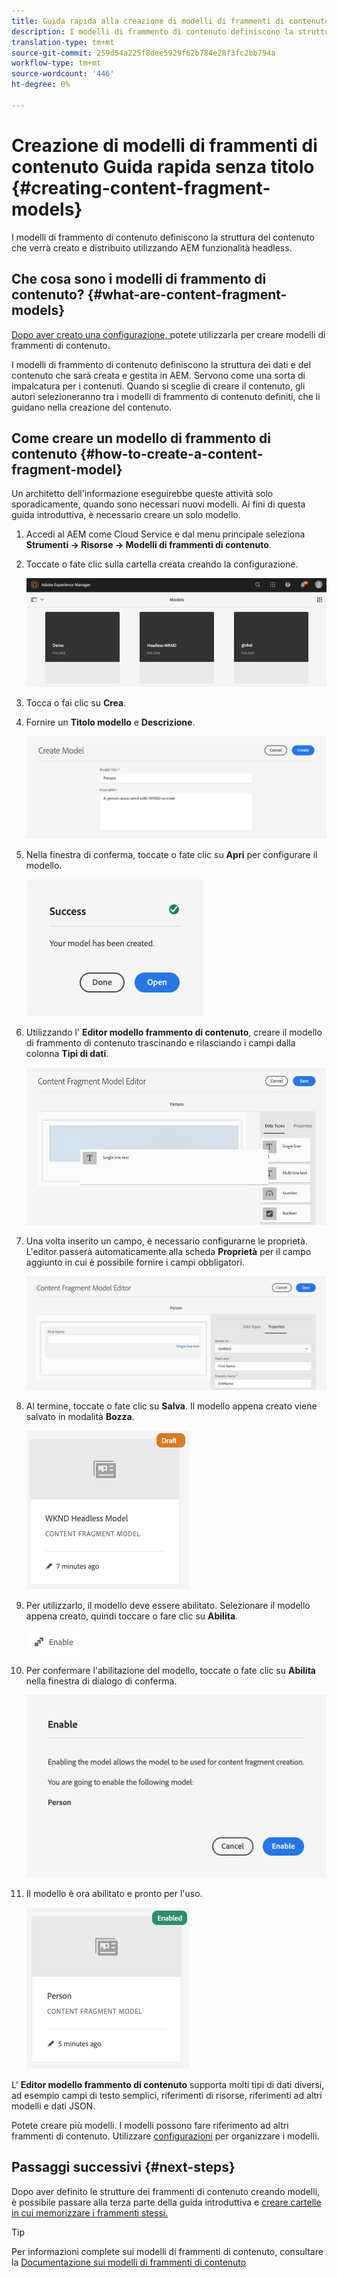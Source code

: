 ```yaml
---
title: Guida rapida alla creazione di modelli di frammenti di contenuto senza titolo
description: I modelli di frammento di contenuto definiscono la struttura del contenuto che verrà creato e distribuito utilizzando AEM funzionalità headless.
translation-type: tm+mt
source-git-commit: 259d54a225f8dee5929f62b784e28f3fc2bb794a
workflow-type: tm+mt
source-wordcount: '446'
ht-degree: 0%

---
```



# Creazione di modelli di frammenti di contenuto Guida rapida senza titolo {#creating-content-fragment-models}

I modelli di frammento di contenuto definiscono la struttura del contenuto che verrà creato e distribuito utilizzando AEM funzionalità headless.

## Che cosa sono i modelli di frammento di contenuto? {#what-are-content-fragment-models}

[Dopo aver creato una configurazione, ](create-configuration.md) potete utilizzarla per creare modelli di frammenti di contenuto.

I modelli di frammento di contenuto definiscono la struttura dei dati e del contenuto che sarà creata e gestita in AEM. Servono come una sorta di impalcatura per i contenuti. Quando si sceglie di creare il contenuto, gli autori selezioneranno tra i modelli di frammento di contenuto definiti, che li guidano nella creazione del contenuto.

## Come creare un modello di frammento di contenuto {#how-to-create-a-content-fragment-model}

Un architetto dell&#39;informazione eseguirebbe queste attività solo sporadicamente, quando sono necessari nuovi modelli. Ai fini di questa guida introduttiva, è necessario creare un solo modello.

1. Accedi al AEM come Cloud Service e dal menu principale seleziona **Strumenti -> Risorse -> Modelli di frammenti di contenuto**.
1. Toccate o fate clic sulla cartella creata creando la configurazione.

   ![La cartella models](../assets/models-folder.png)
1. Tocca o fai clic su **Crea**.
1. Fornire un **Titolo modello** e **Descrizione**.

   ![Creare un modello](../assets/models-create.png)
1. Nella finestra di conferma, toccate o fate clic su **Apri** per configurare il modello.

   ![Finestra di conferma](../assets/models-confirmation.png)
1. Utilizzando l&#39; **Editor modello frammento di contenuto**, creare il modello di frammento di contenuto trascinando e rilasciando i campi dalla colonna **Tipi di dati**.

   ![Trascinare i campi](../assets/models-drag-and-drop.png)

1. Una volta inserito un campo, è necessario configurarne le proprietà. L&#39;editor passerà automaticamente alla scheda **Proprietà** per il campo aggiunto in cui è possibile fornire i campi obbligatori.

   ![Configurare le proprietà](../assets/models-configure-properties.png)
1. Al termine, toccate o fate clic su **Salva**. Il modello appena creato viene salvato in modalità **Bozza**.

   ![Modello in modalità bozza](../assets/models-draft.png)
1. Per utilizzarlo, il modello deve essere abilitato. Selezionare il modello appena creato, quindi toccare o fare clic su **Abilita**.

   ![Abilitazione del modello](../assets/models-enable.png)
1. Per confermare l&#39;abilitazione del modello, toccate o fate clic su **Abilita** nella finestra di dialogo di conferma.

   ![Attivazione della finestra di dialogo di conferma](../assets/models-enabling.png)
1. Il modello è ora abilitato e pronto per l&#39;uso.

   ![Modello abilitato](../assets/models-enabled.png)

L&#39; **Editor modello frammento di contenuto** supporta molti tipi di dati diversi, ad esempio campi di testo semplici, riferimenti di risorse, riferimenti ad altri modelli e dati JSON.

Potete creare più modelli. I modelli possono fare riferimento ad altri frammenti di contenuto. Utilizzare [configurazioni](create-configuration.md) per organizzare i modelli.

## Passaggi successivi {#next-steps}

Dopo aver definito le strutture dei frammenti di contenuto creando modelli, è possibile passare alla terza parte della guida introduttiva e [creare cartelle in cui memorizzare i frammenti stessi.](create-assets-folder.md)

>[!TIP]
>
>Per informazioni complete sui modelli di frammenti di contenuto, consultare la [Documentazione sui modelli di frammenti di contenuto](/help/assets/content-fragments/content-fragments-models.md)
